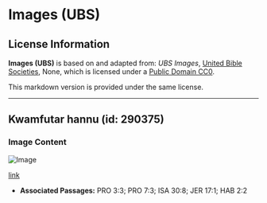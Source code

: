 # Images (UBS)

## License Information

**Images (UBS)** is based on and adapted from: _UBS Images_, [United Bible Societies](https://unitedbiblesocieties.org/), None, which is licensed under a [Public Domain CC0](https://creativecommons.org/public-domain/cc0/).

This markdown version is provided under the same license.



--------------------------------

## Kwamfutar hannu (id: 290375)

### Image Content

![Image](https://cdn.aquifer.bible/aquifer-content/resources/Media/WEB-0355_tablet.jpg)

[link](https://cdn.aquifer.bible/aquifer-content/resources/Media/WEB-0355_tablet.jpg)

* **Associated Passages:** PRO 3:3; PRO 7:3; ISA 30:8; JER 17:1; HAB 2:2

